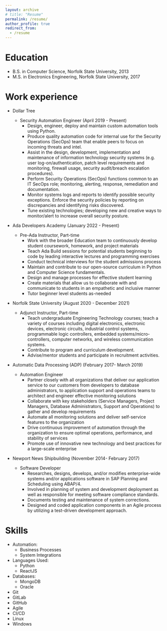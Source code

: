 ```yaml
---
layout: archive
# title: "Resume"
permalink: /resume/
author_profile: true
redirect_from:
  - /resume
---
```


<!-- {% include base_path %} -->

Education
======
* B.S. in Computer Science, Norfolk State University, 2013
* M.S. in Electronics Engineering, Norfolk State University, 2017

Work experience
======
* Dollar Tree
  * Security Automation Engineer (April 2019 - Present)
    * Design, engineer, deploy and maintain custom automation tools using Python.
    * Produce quality automation code for internal use for the Security Operations (SecOps) team that enable peers to focus on incoming threats and intel. 
    * Assist in the design, development, implementation and maintenance of information technology security systems (e.g. user log-on/authentication, patch level requirements and monitoring, firewall usage, security audit/breach escalation procedures).
    *	Perform Security Operations (SecOps) functions common to an IT SecOps role; monitoring, alerting, response, remediation and documentation.
    * Monitor systems logs and reports to identify possible security exceptions.  Enforce the security policies by reporting on discrepancies and identifying risks discovered.
    * Tune existing technologies; developing new and creative ways to monitor/alert to increase overall security posture.

* Ada Developers Academy (January 2022 - Present)
  * Pre-Ada Instructor, Part-time
    * Work with the broader Education team to continuously develop student coursework, homework, and project materials
    * Teach Ada Build sessions for potential students beginning to code by leading interactive lectures and programming exercises
    * Conduct technical interviews for the student admissions process
    * Maintain and contribute to our open-source curriculum in Python and Computer Science fundamentals.
    *	Design and manage processes for effective student learning
    * Create materials that allow us to collaborate with and communicate to students in an empathetic and inclusive manner
    * Tutor beginner level students as-needed

* Norfolk State University (August 2020 - December 2021)
  * Adjunct Instructor, Part-time
    * Teach undergraduate Engineering Technology courses; teach a variety of courses including digital electronics, electronic devices, electronic circuits, industrial control systems, programmable logic controllers, embedded systems/micro-controllers, computer networks, and wireless communication systems.
    * Contribute to program and curriculum development.
    * Advise/mentor students and participate in recruitment activities.

* Automatic Data Processing (ADP) (February 2017- March 2019)
  * Automation Engineer
    * Partner closely with all organizations that deliver our application service to our customers from developers to database administrators, to application support and operations teams to architect and engineer effective monitoring solutions
    * Collaborate with key stakeholders (Service Managers, Project Managers, Database Administrators, Support and Operations) to gather and develop requirements
    * Automate all monitoring solutions and deliver self-service features to the organization
    * Drive continuous improvement of automation through the organization to ensure optimal operations, performance, and stability of services
    * Promote use of innovative new technology and best practices for a large-scale enterprise

* Newport News Shipbuilding (November 2014- February 2017)
  * Software Developer
    *	Researches, designs, develops, and/or modifies enterprise-wide systems and/or applications software in SAP Planning and Scheduling using ABAP/4. 
    * Involved in planning of system and development deployment as well as responsible for meeting software compliance standards. 
    * Documents testing and maintenance of system corrections.
    *	Designed and coded application components in an Agile process by utilizing a test-driven development approach.	

Skills
======
* Automation:
  * Business Processes
  * System Integrations
* Languages Used:
  * Python
  * ReactJS
* Databases:
  * MongoDB
  * Oracle
* Git
* GitLab
* GitHub
* Agile
* CI/CD
* Linux
* Windows


<!-- Publications
======
  <ul>{% for post in site.publications %}
    {% include archive-single-cv.html %}
  {% endfor %}</ul>
  
Talks
======
  <ul>{% for post in site.talks %}
    {% include archive-single-talk-cv.html %}
  {% endfor %}</ul>
  
Teaching
======
  <ul>{% for post in site.teaching %}
    {% include archive-single-cv.html %}
  {% endfor %}</ul>
  
Service and leadership
======
* Currently signed in to 43 different slack teams -->
